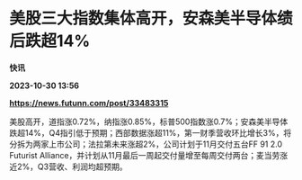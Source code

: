 # 美股三大指数集体高开，安森美半导体绩后跌超14%
**快讯**

**2023-10-30 13:56**

**https://news.futunn.com/post/33483315**

美股高开，道指涨0.72%，纳指涨0.85%，标普500指数涨0.7%；安森美半导体跌超14%，Q4指引低于预期；西部数据涨超11%，第一财季营收环比增长3%，将分拆为两家上市公司；法拉第未来涨超2%，公司计划于11月交付五台FF 91 2.0 Futurist Alliance，并计划从11月最后一周起交付量增至每周交付两台；麦当劳涨近2%，Q3营收、利润均超预期。
